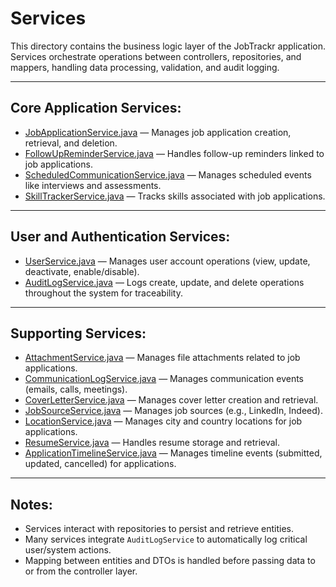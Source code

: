 # Services

This directory contains the business logic layer of the JobTrackr application.  
Services orchestrate operations between controllers, repositories, and mappers, handling data processing, validation, and audit logging.

---

## Core Application Services:

- [JobApplicationService.java](./JobApplicationService.java) — Manages job application creation, retrieval, and deletion.
- [FollowUpReminderService.java](./FollowUpReminderService.java) — Handles follow-up reminders linked to job applications.
- [ScheduledCommunicationService.java](./ScheduledCommunicationService.java) — Manages scheduled events like interviews and assessments.
- [SkillTrackerService.java](./SkillTrackerService.java) — Tracks skills associated with job applications.

---

## User and Authentication Services:

- [UserService.java](./UserService.java) — Manages user account operations (view, update, deactivate, enable/disable).
- [AuditLogService.java](./AuditLogService.java) — Logs create, update, and delete operations throughout the system for traceability.

---

## Supporting Services:

- [AttachmentService.java](./AttachmentService.java) — Manages file attachments related to job applications.
- [CommunicationLogService.java](./CommunicationLogService.java) — Manages communication events (emails, calls, meetings).
- [CoverLetterService.java](./CoverLetterService.java) — Manages cover letter creation and retrieval.
- [JobSourceService.java](./JobSourceService.java) — Manages job sources (e.g., LinkedIn, Indeed).
- [LocationService.java](./LocationService.java) — Manages city and country locations for job applications.
- [ResumeService.java](./ResumeService.java) — Handles resume storage and retrieval.
- [ApplicationTimelineService.java](./ApplicationTimelineService.java) — Manages timeline events (submitted, updated, cancelled) for applications.

---

## Notes:
- Services interact with repositories to persist and retrieve entities.
- Many services integrate `AuditLogService` to automatically log critical user/system actions.
- Mapping between entities and DTOs is handled before passing data to or from the controller layer.
